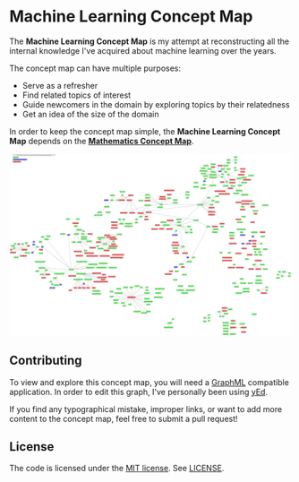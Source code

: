 # Machine Learning Concept Map

The **Machine Learning Concept Map** is my attempt at reconstructing all the internal knowledge I've acquired about machine learning over the years.

The concept map can have multiple purposes:
* Serve as a refresher
* Find related topics of interest
* Guide newcomers in the domain by exploring topics by their relatedness
* Get an idea of the size of the domain

In order to keep the concept map simple, the **Machine Learning Concept Map** depends on the [**Mathematics Concept Map**](https://github.com/tomzx/mathematics-concept-map).

[![Concept map](map.svg)](map.svg)

## Contributing

To view and explore this concept map, you will need a [GraphML](https://en.wikipedia.org/wiki/GraphML) compatible application. In order to edit this graph, I've personally been using [yEd](https://www.yworks.com/products/yed).

If you find any typographical mistake, improper links, or want to add more content to the concept map, feel free to submit a pull request!

## License

The code is licensed under the [MIT license](http://choosealicense.com/licenses/mit/). See [LICENSE](LICENSE).
